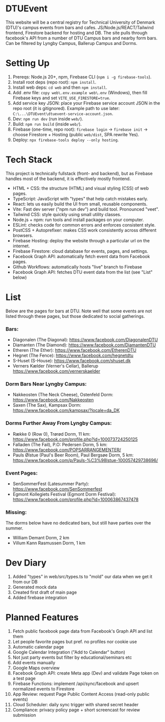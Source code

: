 # DTUEvent
This website will be a central registry for Technical University of Denmark (DTU)'s campus events from bars and cafes. JS/Node.js/REACT/Tailwind frontend, Firestore backend for hosting and DB. The site pulls through facebook's API from a number of DTU Campus bars and nearby form bars. Can be filtered by Lyngby Campus, Ballerup Campus and Dorms. 

# Setting Up
1. Prereqs: Node.js 20+, npm, Firebase CLI (`npm i -g firebase-tools`).
2. Install root deps (repo root): `npm install`.
3. Install web deps: `cd web` and then `npm install`.
4. Add .env file: `copy web\.env.example web\.env` (Windows), then fill Firebase keys and set `VITE_USE_FIRESTORE=true`.
5. Add service key JSON: place your Firebase service account JSON in the repo root (it is gitignored). Example path to use later: `C:\...\DTUEvent\dtuevent-service-account.json`.
6. Dev: `npm run dev` (run inside `web/`).
7. Build: `npm run build` (inside `web/`).
8. Firebase (one-time, repo root): `firebase login` → `firebase init` → choose Firestore + Hosting (public `web/dist`, SPA rewrite Yes).
9. Deploy: `npx firebase-tools deploy --only hosting`.

# Tech Stack
This project is technically fullstack (front- and backend), but as Firebase handles most of the backend, it is effectively mostly frontend.
- HTML + CSS: the structure (HTML) and visual styling (CSS) of web pages.
- TypeScript: JavaScript with "types" that help catch mistakes early.
- React: lets us easily build the UI from small, reusable components.
- Vite: Fast dev server ("npm run dev") and build tool. Pronounced "veet".
- Tailwind CSS: style quickly using small utility classes.
- Node.js + npm: run tools and install packages on your computer.
- ESLint: checks code for common errors and enforces consistent style.
- PostCSS + Autoprefixer: makes CSS work consistently across different browsers.
- Firebase Hosting: deploy the website through a particular url on the internet.
- Firebase Firestore: cloud database for events, pages, and settings.
- Facebook Graph API: automatically fetch event data from Facebook pages.
- Github Workflows: automatically hosts "live" branch to Firebase
- Facebook Graph API: fetches DTU event data from the list (see "List" below)

# List
Below are the pages for bars at DTU. Note well that some events are not listed through these pages, but those dedicated to social gatherings.

### Bars:
- Diagonalen (The Diagonal): https://www.facebook.com/DiagonalenDTU
- Diamanten (The Diamond): https://www.facebook.com/DiamantenDTU
- Etheren (The Ether): https://www.facebook.com/EtherenDTU 
- Hegnet (The Fence): https://www.facebook.com/hegnetdtu
- S-Huset (S-House): https://www.facebook.com/shuset.dk
- Verners Kælder (Verner's Cellar), Ballerup https://www.facebook.com/vernerskaelder

### Dorm Bars Near Lyngby Campus:
- Nakkeosten (The Neck Cheese), Ostenfeld Dorm: https://www.facebook.com/Nakkeosten
- Saxen (The Sax), Kampsax Dorm: https://www.facebook.com/kampsax/?locale=da_DK 

### Dorms Further Away From Lyngby Campus:
- Række 0 (Row 0), Trørød Dorm, 11 km: https://www.facebook.com/profile.php?id=100073724250125
- Falladen (The Fail), P.O: Pedersen Dorm, 5 km: https://www.facebook.com/POPSARRANGEMENTER/
- Pauls Ølstue (Paul's Beer Room), Paul Bergsøe Dorm, 5 km: https://www.facebook.com/p/Pauls-%C3%98lstue-100057429738696/ 

### Event Pages:
- SenSommerFest (Latesummer Party): https://www.facebook.com/SenSommerfest
- Egmont Kollegiets Festival (Egmont Dorm Festival): https://www.facebook.com/profile.php?id=100063867437478

### Missing:
The dorms below have no dedicated bars, but still have parties over the summer. 
- William Demant Dorm, 2 km 
- Villum Kann Rasmussen Dorm, 1 km

# Dev Diary
1. Added "types" in web/src/types.ts to "mold" our data when we get it from our DB 
2. Generated mock data
3. Created first draft of main page
4. Added firebase integration 

# Planned Features
1. Fetch public facebook page data from Facebook's Graph API and list them
2. Let people favorite pages but pref. no profiles nor cookie use
3. Automatic calendar page
4. Google Calendar Integration ("Add to Calendar" button)
5. Not just party events but filter by educational/seminars etc
6. Add events manually 
7. Google Maps overview
8. Facebook Graph API: create Meta app (Dev) and validate Page token on a test page
9. Firebase Functions: implement /api/sync/facebook and upsert normalized events to Firestore
10. App Review: request Page Public Content Access (read-only public events)
11. Cloud Scheduler: daily sync trigger with shared secret header
12. Compliance: privacy policy page + short screencast for review submission